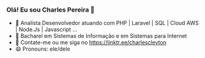 ### Olá! Eu sou Charles Pereira 👋

- 🔭 Analista Desenvolvedor atuando com PHP | Laravel | SQL | Cloud AWS | Node.Js | Javascript ...
- 🌱 Bacharel em Sistemas de Informação e em Sistemas para Internet
- 👯 Contate-me ou me siga no https://linktr.ee/charlescleyton
- 😄 Pronouns: ele/dele
